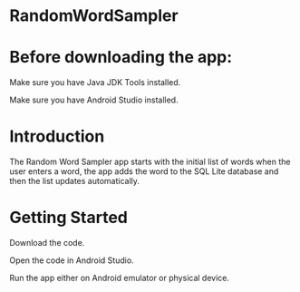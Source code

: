 # RandomWordSampler

# Before downloading the app:

Make sure you have Java JDK Tools installed. 

Make sure you have Android Studio installed.

# Introduction

The Random Word Sampler app starts with the initial list of words when the user enters a word, the app adds the word to the SQL Lite database and then the list updates automatically.

# Getting Started

Download the code.

Open the code in Android Studio.

Run the app either on Android emulator or physical device.

